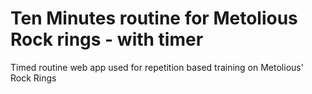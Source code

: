 # Ten Minutes routine for Metolious Rock rings - with timer

Timed routine web app used for repetition based training on Metolious' Rock Rings
